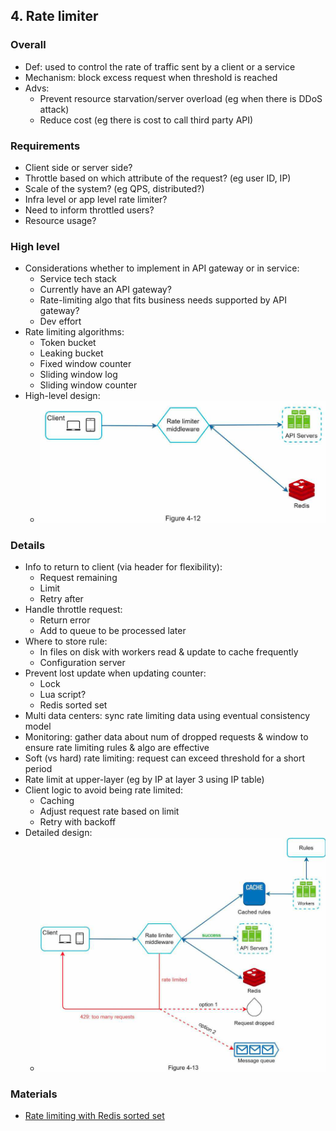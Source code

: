 ## 4. Rate limiter
### Overall
- Def: used to control the rate of traffic sent by a client or a service
- Mechanism: block excess request when threshold is reached
- Advs:
  - Prevent resource starvation/server overload (eg when there is DDoS attack)
  - Reduce cost (eg there is cost to call third party API)
### Requirements
- Client side or server side?
- Throttle based on which attribute of the request? (eg user ID, IP)
- Scale of the system? (eg QPS, distributed?)
- Infra level or app level rate limiter?
- Need to inform throttled users?
- Resource usage?
### High level
- Considerations whether to implement in API gateway or in service:
  - Service tech stack
  - Currently have an API gateway?
  - Rate-limiting algo that fits business needs supported by API gateway?
  - Dev effort
- Rate limiting algorithms:
  - Token bucket
  - Leaking bucket
  - Fixed window counter
  - Sliding window log
  - Sliding window counter
- High-level design:
  - <img src="./resources/4.12.png" width="500"/>
### Details
- Info to return to client (via header for flexibility):
  - Request remaining
  - Limit
  - Retry after
- Handle throttle request:
  - Return error
  - Add to queue to be processed later
- Where to store rule:
  - In files on disk with workers read & update to cache frequently
  - Configuration server
- Prevent lost update when updating counter:
  - Lock
  - Lua script?
  - Redis sorted set
- Multi data centers: sync rate limiting data using eventual consistency model
- Monitoring: gather data about num of dropped requests & window to ensure rate limiting rules & algo are effective
- Soft (vs hard) rate limiting: request can exceed threshold for a short period
- Rate limit at upper-layer (eg by IP at layer 3 using IP table)
- Client logic to avoid being rate limited:
  - Caching
  - Adjust request rate based on limit
  - Retry with backoff
- Detailed design:
  - <img src="./resources/4.13.png" width="500"/>
### Materials
- [Rate limiting with Redis sorted set](https://engineering.classdojo.com/blog/2015/02/06/rolling-rate-limiter/)